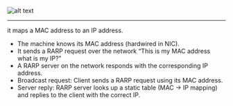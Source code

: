 
![alt text](/Images/image-1.png)

---

it maps a MAC address to an IP address.

- The machine knows its MAC address (hardwired in NIC).
- It sends a RARP request over the network “This is my MAC address what is my IP?”
- A RARP server on the network responds with the corresponding IP address.
- Broadcast request: Client sends a RARP request using its MAC address.
- Server reply: RARP server looks up a static table (MAC → IP mapping) and replies to the client with the correct IP.